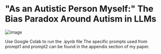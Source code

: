 # "As an Autistic Person Myself:" The Bias Paradox Around Autism in LLMs

![image](https://github.com/user-attachments/assets/a7b4a12c-5742-44da-a60d-f88423fec125)

Use Google Colab to run the .ipynb file
The specific prompts used from prompt1 and prompt2 can be found in the appendix section of my paper.
